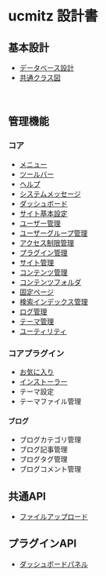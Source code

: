 # ucmitz 設計書

## 基本設計

- [データベース設計](./db)
- [共通クラス図](./common/index)

　
## 管理機能

### コア
- [メニュー](./common/menu.md)
- [ツールバー](./common/toolbar.md)
- [ヘルプ](./common/help.md)
- [システムメッセージ](./common/system_message.md)
- [ダッシュボード](./dashboard/index.md)
- [サイト基本設定](./site_configs/index)
- [ユーザー管理](./users/index)
- [ユーザーグループ管理](./user_groups/index)
- [アクセス制限管理](./permissions/index)
- [プラグイン管理](./plugins/index)
- [サイト管理](./sites/index) 
- [コンテンツ管理](./contents/index)
- [コンテンツフォルダ](./content_folders/index)
- [固定ページ](./pages/index)
- [検索インデックス管理](./search_indexes/index)
- [ログ管理](./dblogs/index)
- [テーマ管理](./themes/index)
- [ユーティリティ](./utilities/index)

### コアプラグイン
- [お気に入り](./favorites/index)
- [インストーラー](./installer/index)
- テーマ設定
- テーマファイル管理

#### ブログ
- ブログカテゴリ管理
- ブログ記事管理
- ブログタグ管理
- ブログコメント管理
　
## 共通API
- [ファイルアップロード](./common/upload)

## プラグインAPI
- [ダッシュボードパネル](./dashboard/dashboard_panel)
